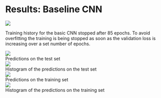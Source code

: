 # Results: Baseline CNN

<div class="grid grid-cols-2 justify-center justify-items-center items-start">

<div class="opacity-100">
<img src="/images/results/cnn/best_perf_historie.png" class="max-h-95 shadow-lg"/>
<p class="text-gray-500 font-italic text-sm">
Training history for the basic CNN stopped after 85 epochs. To avoid overfitting the training is being stopped as soon as the validation loss is increasing over a set number of epochs.
</p>
</div>
<div class="grid grid-cols-2 gap-2 ml-4 opacity-100">
<div>
<img src="/images/results/cnn/best_perf_test.png" class="max-h-40 shadow-lg"/>
<div class="text-gray-500 font-italic text-xs mt-3">
Predictions on the test set
</div>
</div>
<div>
<img src="/images/results/cnn/best_perf_test_hist.png" class="max-h-39.5 shadow-lg"/>
<div class="text-gray-500 font-italic text-xs mt-3">
Histogram of the predictions on the test set
</div>
</div>
<div>
<img src="/images/results/cnn/best_perf_train.png" class="max-h-40 shadow-lg"/>
<div class="text-gray-500 font-italic text-xs mt-3">
Predictions on the training set
</div>
</div>
<div>
<img src="/images/results/cnn/best_perf_train_hist.png" class="max-h-39.5 shadow-lg"/>
<div class="text-gray-500 font-italic text-xs mt-3">
Histogram of the predictions on the training set
</div>
</div>
</div>


</div>